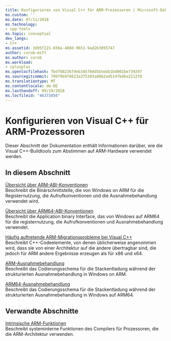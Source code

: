 ```yaml
---
title: Konfigurieren von Visual C++ für ARM-Prozessoren | Microsoft-Dokumentation
ms.custom: ''
ms.date: 07/11/2018
ms.technology:
- cpp-tools
ms.topic: conceptual
dev_langs:
- C++
ms.assetid: 3d95f221-656a-480d-9651-9ad263895747
author: corob-msft
ms.author: corob
ms.workload:
- cplusplus
ms.openlocfilehash: fbdf882367deb34570dd5b5ebb1b4001be739297
ms.sourcegitcommit: 799f9b976623a375203ad8b2ad5147bd6a2212f0
ms.translationtype: MT
ms.contentlocale: de-DE
ms.lasthandoff: 09/19/2018
ms.locfileid: "46373856"
---
```

# <a name="configure-visual-c-for-arm-processors"></a>Konfigurieren von Visual C++ für ARM-Prozessoren

Dieser Abschnitt der Dokumentation enthält Informationen darüber, wie die Visual C++-Buildtools zum Abstimmen auf ARM-Hardware verwendet werden.

## <a name="in-this-section"></a>In diesem Abschnitt

[Übersicht über ARM-ABI-Konventionen](../build/overview-of-arm-abi-conventions.md)<br/>
Beschreibt die Binärschnittstelle, die von Windows on ARM für die Registernutzung, die Aufrufkonventionen und die Ausnahmebehandlung verwendet wird.

[Übersicht über ARM64-ABI-Konventionen](../build/arm64-windows-abi-conventions.md)<br/>
Beschreibt die Application binary Interface, das von Windows auf ARM64 für die registernutzung, die Aufrufkonventionen und Ausnahmebehandlung verwendet.

[Häufig auftretende ARM-Migrationsprobleme bei Visual C++](../build/common-visual-cpp-arm-migration-issues.md)<br/>
Beschreibt C++-Codeelemente, von denen üblicherweise angenommen wird, dass sie von einer Architektur auf die andere übertragbar sind, die jedoch für ARM andere Ergebnisse erzeugen als für x86 und x64.

[ARM-Ausnahmebehandlung](../build/arm-exception-handling.md)<br/>
Beschreibt das Codierungsschema für die Stackentladung während der strukturierten Ausnahmebehandlung in Windows on ARM.

[ARM64-Ausnahmebehandlung](../build/arm64-exception-handling.md)<br/>
Beschreibt das Codierungsschema für die Stackentladung während der strukturierten Ausnahmebehandlung in Windows auf ARM64.

## <a name="related-sections"></a>Verwandte Abschnitte

[Intrinsische ARM-Funktionen](../intrinsics/arm-intrinsics.md)<br/>
Beschreibt systeminterne Funktionen des Compilers für Prozessoren, die die ARM-Architektur verwenden.
